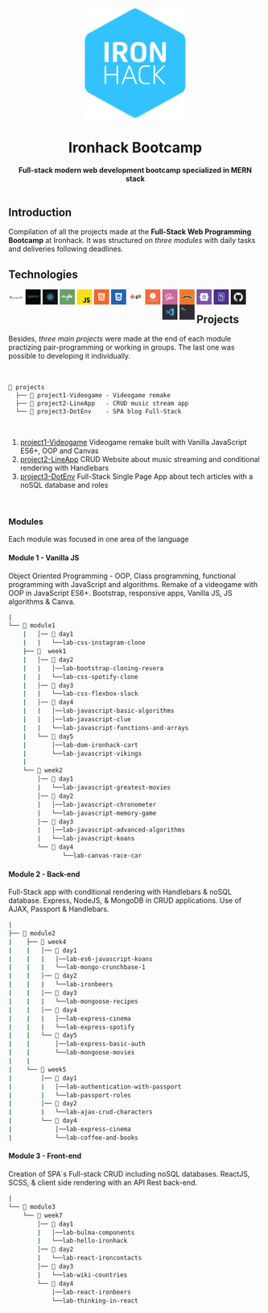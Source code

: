 <div align="center">
    <a href="https://www.ironhack.com/">
        <img 
            alt="Ironhack"
            width="200px"
            src="https://github.com/carlos-garcia-dev/Ironhack-Bootcamp-Images/blob/main/00-Bootcamp/ironhack-logo.png" />
    </a>
</div>
<div align="center">
  <h1>Ironhack Bootcamp</h1>
  <strong>Full-stack modern web development bootcamp specialized in MERN stack</strong>
</div>

</br>

## Introduction

Compilation of all the projects made at the **Full-Stack Web Programming Bootcamp** at Ironhack. It was structured on _three modules_ with daily tasks and deliveries following deadlines.

## Technologies

<section align="center" sytle="padding-top: 20%">
    <img align="left"   style="float: left; margin-right: 4px;" alt="MongoDB" width="30px" src="https://github.com/carlos-garcia-dev/carlos-garcia-dev-images/blob/master/images/png/01.MongoDB.png" />
    <img align="left"   style="float: left; margin-right: 4px;" alt="Express" width="30px" src="https://github.com/carlos-garcia-dev/carlos-garcia-dev-images/blob/master/images/png/02.Express.png" />
    <img align="left"   style="float: left; margin-right: 4px;" alt="ReactJS" width="30px" src="https://github.com/carlos-garcia-dev/carlos-garcia-dev-images/blob/master/images/png/03.ReactJS.png" />
    <img align="left"   style="float: left; margin-right: 4px;" alt="NodeJS" width="30px" src="https://github.com/carlos-garcia-dev/carlos-garcia-dev-images/blob/master/images/png/04.NodeJS.png" />
    <img align="left"   style="float: left; margin-right: 4px;" alt="JavaScript" width="30px" src="https://github.com/carlos-garcia-dev/carlos-garcia-dev-images/blob/master/images/png/05.JavaScript.png" />
    <img align="left"   style="float: left; margin-right: 4px;" alt="HTML5" width="30px" src="https://github.com/carlos-garcia-dev/carlos-garcia-dev-images/blob/master/images/png/06.HTML5.png" />
    <img align="left"   style="float: left; margin-right: 4px;" alt="CSS3" width="30px" src="https://github.com/carlos-garcia-dev/carlos-garcia-dev-images/blob/master/images/png/07.CSS3.png" />
    <img align="left"   style="float: left; margin-right: 4px;" alt="Git" width="30px" src="https://github.com/carlos-garcia-dev/carlos-garcia-dev-images/blob/master/images/png/17.Git.png" />
    <img align="left"   style="float: left; margin-right: 4px;" alt="Postman" width="30px" src="https://github.com/carlos-garcia-dev/carlos-garcia-dev-images/blob/master/images/png/22.Postman.png" />
    <img align="left"   style="float: left; margin-right: 4px;" alt="SaSS" width="30px" src="https://github.com/carlos-garcia-dev/carlos-garcia-dev-images/blob/master/images/png/15.SaSS.png" />
    <img align="left"   style="float: left; margin-right: 4px;" alt="Handlebars" width="30px" src="https://github.com/carlos-garcia-dev/carlos-garcia-dev-images/blob/master/images/png/16.Handlebars.png" />
    <img align="left"   style="float: left; margin-right: 4px;" alt="Bootstrap" width="30px" src="https://github.com/carlos-garcia-dev/carlos-garcia-dev-images/blob/master/images/png/08.Bootstrap.png" />
    <img align="left"   style="float: left; margin-right: 4px;" alt="Heroku" width="30px" src="https://github.com/carlos-garcia-dev/carlos-garcia-dev-images/blob/master/images/png/21.Heroku.png" />
    <img align="left"   style="float: left; margin-right: 4px;" alt="GitHub" width="30px" src="https://github.com/carlos-garcia-dev/carlos-garcia-dev-images/blob/master/images/png/18.GitHub.png" />
    <img align="left"   style="float: left; margin-right: 4px;" alt="Visual Studio Code" width="30px" src="https://github.com/carlos-garcia-dev/carlos-garcia-dev-images/blob/master/images/png/19.VSCode.png" />
    <img align="left"   style="float: left; margin-right: 4px;" alt="Terminal" width="30px" src="https://github.com/carlos-garcia-dev/carlos-garcia-dev-images/blob/master/images/png/20.Terminal.png" />
</section>

</br>

## Projects

Besides, _three main projects_ were made at the end of each module practizing pair-programming or working in groups. The last one was possible to developing it individually.

</br>

```shell
📁 projects
  ├── 📁 project1-Videogame - Videogame remake
  ├── 📁 project2-LineApp   - CRUD music stream app
  └── 📁 project3-DotEnv    - SPA blog Full-Stack
```

</br>

1. [project1-Videogame](https://github.com/carlos-garcia-dev/Ironhack-Bootcamp/tree/main/project1-Videogame) Videogame remake built with Vanilla JavaScript ES6+, OOP and Canvas
2. [project2-LineApp](https://github.com/carlos-garcia-dev/Ironhack-Bootcamp/tree/main/project2-LineApp) CRUD Website about music streaming and conditional rendering with Handlebars
3. [project3-DotEnv](https://github.com/carlos-garcia-dev/Ironhack-Bootcamp/tree/main/project3-DotEnv) Full-Stack Single Page App about tech articles with a noSQL database and roles

</br>

### Modules

Each module was focused in one area of the language

#### Module 1 - Vanilla JS

Object Oriented Programming - OOP, Class programming, functional programming with JavaScript and algorithms. Remake of a videogame with OOP in JavaScript ES6+. Bootstrap, responsive apps, Vanilla JS, JS algorithms & Canva.

```bash
|
└── 📁 module1
    |   │── 📁 day1
    |   |   └──lab-css-instagram-clone
    ├── 📁  week1
    |   │── 📁 day2
    |   |   │──lab-bootstrap-cloning-revera
    |   |   └──lab-css-spotify-clone
    |   │── 📁 day3
    |   |   └──lab-css-flexbox-slack
    |   │── 📁 day4
    |   |   │──lab-javascript-basic-algorithms
    |   |   │──lab-javascript-clue
    |   |   └──lab-javascript-functions-and-arrays
    |   └── 📁 day5
    |       │──lab-dom-ironhack-cart
    |       └──lab-javascript-vikings
    |
    └── 📁 week2
        │── 📁 day1
        |   └──lab-javascript-greatest-movies
        │── 📁 day2
        |   │──lab-javascript-chronometer
        |   └──lab-javascript-memory-game
        │── 📁 day3
        |   │──lab-javascript-advanced-algorithms
        |   └──lab-javascript-koans
        └── 📁 day4
               └──lab-canvas-race-car
```

#### Module 2 - Back-end

Full-Stack app with conditional rendering with Handlebars & noSQL database. Express, NodeJS, & MongoDB in CRUD applications. Use of AJAX, Passport & Handlebars.

```bash
|
├── 📁 module2
|    ├── 📁 week4
|    |   │── 📁 day1
|    |   |   │──lab-es6-javascript-koans
|    |   |   └──lab-mongo-crunchbase-1
|    |   │── 📁 day2
|    |   |   └──lab-ironbeers
|    |   │── 📁 day3
|    |   |   └──lab-mongoose-recipes
|    |   │── 📁 day4
|    |   |   │──lab-express-cinema
|    |   |   └──lab-express-spotify
|    |   └── 📁 day5
|    |       │──lab-express-basic-auth
|    |       └──lab-mongoose-movies
|    |
|    └── 📁 week5
|        │── 📁 day1
|        |   │──lab-authentication-with-passport
|        |   └──lab-passport-roles
|        │── 📁 day2
|        |   └──lab-ajax-crud-characters
|        └── 📁 day4
|            │──lab-express-cinema
|            └──lab-coffee-and-books
```

#### Module 3 - Front-end

Creation of SPA´s Full-stack CRUD including noSQL databases. ReactJS, SCSS, & client side rendering with an API Rest back-end.

```bash
|
└── 📁 module3
    └── 📁 week7
        │── 📁 day1
        |   │──lab-bulma-components
        |   └──lab-hello-ironhack
        │── 📁 day2
        |   └──lab-react-ironcontacts
        │── 📁 day3
        |   └──lab-wiki-countries
        └── 📁 day4
            |──lab-react-ironbeers
            └──lab-thinking-in-react
```
